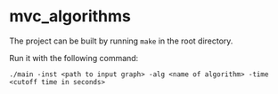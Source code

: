 # mvc_algorithms

The project can be built by running `make` in the root directory.

Run it with the following command:
```
./main -inst <path to input graph> -alg <name of algorithm> -time <cutoff time in seconds>
```
